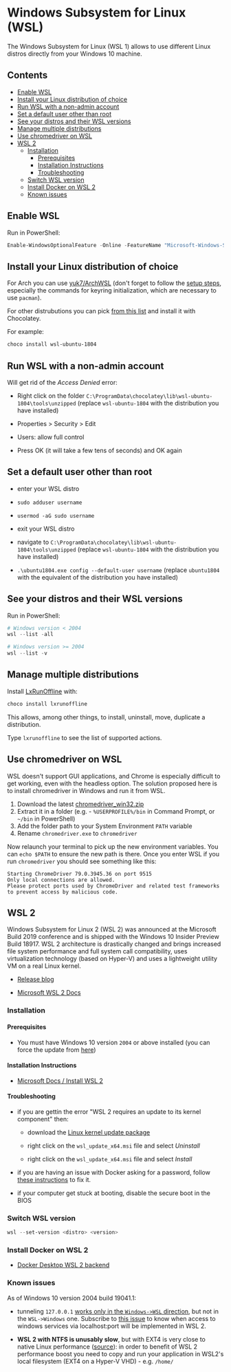 # Windows Subsystem for Linux (WSL)

The Windows Subsystem for Linux (WSL 1) allows to use different Linux distros directly from your Windows 10 machine.

## Contents
<!-- START doctoc generated TOC please keep comment here to allow auto update -->
<!-- DON'T EDIT THIS SECTION, INSTEAD RE-RUN doctoc TO UPDATE -->
<!-- generated with [DocToc](https://github.com/thlorenz/doctoc) -->

- [Enable WSL](#enable-wsl)
- [Install your Linux distribution of choice](#install-your-linux-distribution-of-choice)
- [Run WSL with a non-admin account](#run-wsl-with-a-non-admin-account)
- [Set a default user other than root](#set-a-default-user-other-than-root)
- [See your distros and their WSL versions](#see-your-distros-and-their-wsl-versions)
- [Manage multiple distributions](#manage-multiple-distributions)
- [Use chromedriver on WSL](#use-chromedriver-on-wsl)
- [WSL 2](#wsl-2)
  - [Installation](#installation)
    - [Prerequisites](#prerequisites)
    - [Installation Instructions](#installation-instructions)
    - [Troubleshooting](#troubleshooting)
  - [Switch WSL version](#switch-wsl-version)
  - [Install Docker on WSL 2](#install-docker-on-wsl-2)
  - [Known issues](#known-issues)

<!-- END doctoc generated TOC please keep comment here to allow auto update -->

## Enable WSL

Run in PowerShell:

```powershell
Enable-WindowsOptionalFeature -Online -FeatureName "Microsoft-Windows-Subsystem-Linux"
```

## Install your Linux distribution of choice

For Arch you can use [yuk7/ArchWSL](https://github.com/yuk7/ArchWSL) (don't forget to follow the [setup steps](https://github.com/yuk7/ArchWSL/wiki/How-to-Setup#setting-for-arch), especially the commands for keyring initialization, which are necessary to use `pacman`).

For other distrubutions you can pick [from this list](https://chocolatey.org/packages?q=%22wsl-%22) and install it with Chocolatey.

For example:

```powershell
choco install wsl-ubuntu-1804
```

## Run WSL with a non-admin account

Will get rid of the _Access Denied_ error:

- Right click on the folder `C:\ProgramData\chocolatey\lib\wsl-ubuntu-1804\tools\unzipped` (replace `wsl-ubuntu-1804` with the distribution you have installed)

- Properties > Security > Edit

- Users: allow full control

- Press OK (it will take a few tens of seconds) and OK again

## Set a default user other than root

- enter your WSL distro

- `sudo adduser username` 

- `usermod -aG sudo username` 

- exit your WSL distro

- navigate to `C:\ProgramData\chocolatey\lib\wsl-ubuntu-1804\tools\unzipped` (replace `wsl-ubuntu-1804` with the distribution you have installed)

- `.\ubuntu1804.exe config --default-user username` (replace `ubuntu1804` with the equivalent of the distribution you have installed)

## See your distros and their WSL versions

Run in PowerShell:

```powershell
# Windows version < 2004
wsl --list -all

# Windows version >= 2004
wsl --list -v
```

## Manage multiple distributions

Install [LxRunOffline](https://github.com/DDoSolitary/LxRunOffline) with:

```powershell
choco install lxrunoffline
```

This allows, among other things, to install, uninstall, move, duplicate a distribution.

Type `lxrunoffline` to see the list of supported actions.

## Use chromedriver on WSL

WSL doesn't support GUI applications, and Chrome is especially difficult to get working, even with the headless option. The solution proposed here is to install chromedriver in Windows and run it from WSL.

1. Download the latest [chromedriver_win32.zip](https://sites.google.com/a/chromium.org/chromedriver/)
1. Extract it in a folder (e.g. - `%USERPROFILE%/bin` in Command Prompt, or `~/bin` in PowerShell)
1. Add the folder path to your System Environment `PATH` variable
1. Rename `chromedriver.exe` to `chromedriver`

Now relaunch your terminal to pick up the new environment variables. You can `echo $PATH` to ensure the new path is there. Once you enter WSL if you run `chromedriver` you should see something like this:

```shell
Starting ChromeDriver 79.0.3945.36 on port 9515
Only local connections are allowed.
Please protect ports used by ChromeDriver and related test frameworks to prevent access by malicious code.
```

## WSL 2

Windows Subsystem for Linux 2 (WSL 2) was announced at the Microsoft Build 2019 conference and is shipped with the Windows 10 Insider Preview Build 18917. WSL 2 architecture is drastically changed and brings increased file system performance and full system call compatibility, uses virtualization technology (based on Hyper-V) and uses a lightweight utility VM on a real Linux kernel.

- [Release blog](https://devblogs.microsoft.com/commandline/wsl-2-is-now-available-in-windows-insiders/)

- [Microsoft WSL 2 Docs](https://docs.microsoft.com/en-us/windows/wsl/wsl2-index)

### Installation

#### Prerequisites

- You must have Windows 10 version `2004` or above installed (you can force the update from [here](https://www.microsoft.com/en-us/software-download/windows10))

#### Installation Instructions

- [Microsoft Docs / Install WSL 2](https://docs.microsoft.com/en-us/windows/wsl/wsl2-install)

#### Troubleshooting

- if you are gettin the error "WSL 2 requires an update to its kernel component" then:

   - download the [Linux kernel update package](https://docs.microsoft.com/en-us/windows/wsl/wsl2-kernel)

   - right click on the `wsl_update_x64.msi` file and select _Uninstall_

   - right click on the `wsl_update_x64.msi` file and select _Install_

- if you are having an issue with Docker asking for a password, follow [these instructions](https://github.com/docker/for-win/issues/616#issuecomment-528390516) to fix it.

- if your computer get stuck at booting, disable the secure boot in the BIOS

### Switch WSL version

```powershell
wsl --set-version <distro> <version>
```

### Install Docker on WSL 2

- [Docker Desktop WSL 2 backend](https://docs.docker.com/docker-for-windows/wsl/)

### Known issues

As of Windows 10 version 2004 build 19041.1:

- tunneling `127.0.0.1` [works only in the `Windows->WSL` direction](https://devblogs.microsoft.com/commandline/whats-new-for-wsl-in-insiders-preview-build-18945/), but not in the `WSL->Windows` one. Subscribe to [this issue](https://github.com/microsoft/WSL/issues/4619) to know when access to windows services via localhost:port will be implemented in WSL 2.

- **WSL 2 with NTFS is unusably slow**, but with EXT4 is very close to native Linux performance ([source](https://vxlabs.com/2019/12/06/wsl2-io-measurements/)): in order to benefit of WSL 2 performance boost you need to copy and run your application in WSL2's local filesystem (EXT4 on a Hyper-V VHD) - e.g. `/home/`

